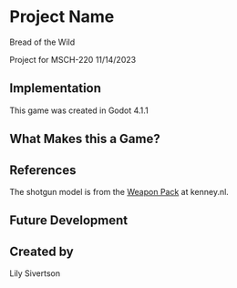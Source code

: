 # Project Name
Bread of the Wild

Project for MSCH-220
11/14/2023 

## Implementation
This game was created in Godot 4.1.1
## What Makes this a Game?

## References
The shotgun model is from the [Weapon Pack](https://kenney.nl/assets/weapon-pack) at kenney.nl.
## Future Development

## Created by
Lily Sivertson
